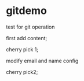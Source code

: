 # gitdemo
test for git operation

first add content;

cherry pick 1;

modify email and name config

cherry pick2;

